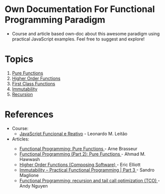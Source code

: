 # Own Documentation For Functional Programming Paradigm
- Course and article based own-doc about this awesome paradigm using practical JavaScript examples. Feel free to suggest and explore!

</hr>

# Topics
<ol>
    <li>
        <a href="https://github.com/CapitaoDAreia/exploring-functional-programming-paradigm/blob/main/functional_programming_principles/1-pure_functions.js" target="_blank">
            Pure Functions
        </a>
    </li>
        <li>
        <a href="https://github.com/CapitaoDAreia/exploring-functional-programming-paradigm/blob/main/functional_programming_principles/2-higher-order-function.js" target="_blank">
            Higher Order Functions
        </a>
    </li>
    <li>
        <a href="https://github.com/CapitaoDAreia/exploring-functional-programming-paradigm/blob/main/functional_programming_principles/3-first-class-functions.js" target="_blank">
            First Class Functions
        </a>
    </li>
        <li>
        <a href="https://github.com/CapitaoDAreia/exploring-functional-programming-paradigm/blob/main/functional_programming_principles/4-immutability.js" target="_blank">
            Immutability
        </a>
    </li>
        </li>
        <li>
        <a href="https://github.com/CapitaoDAreia/exploring-functional-programming-paradigm/blob/main/functional_programming_principles/5-recursion.js" target="_blank">
            Recursion
        </a>
    </li>
</ol>

# References
<ul>
    <li>Course: 
        <ul>
            <li>
                <a href="https://www.udemy.com/course/javascript-funcional">JavaScript Funcional e Reativo</a> - Leonardo M. Leitão
            </li>
        </ul>
    </li>
    <li>Articles:</li>
    <ul>
        <li>
            <a href="https://www.sitepoint.com/functional-programming-pure-functions/#:~:text=A%20pure%20function%20is%20a,it%20does%20not%20change%20x%20" >
                Functional Programming: Pure Functions
            </a> - Arne Brasseur
        </li>
        <li>
            <a href="https://blog.bitsrc.io/functional-programming-part-2-pure-functions-85491f3d7190">
                Functional Programming (Part 2): Pure Functions
            </a> - Ahmad M. Hawwash
        </li>
        <li>
            <a href="https://medium.com/javascript-scene/higher-order-functions-composing-software-5365cf2cbe99#:~:text=A%20higher%20order%20function%20is,return%20a%20function%20as%20output">
                Higher Order Functions (Composing Software)
            </a> - Eric Elliott
        </li>
            <li>
            <a href="https://medium.com/javascript-scene/higher-order-functions-composing-software-5365cf2cbe99#:~:text=A%20higher%20order%20function%20is,return%20a%20function%20as%20output">
                Immutability – Practical Functional Programming | Part 3
            </a> - Sandro Maglione
        </li>
        </li>
            <li>
            <a href="https://medium.com/@andy.nguyen.1993/functional-programming-recursion-and-tail-call-optimization-tco-9b4b1376fe22#:~:text=Recursion%20is%20a%20widely%20used,calls%20itself%20directly%20or%20indirectly">
                Functional Programming: recursion and tail call optimization (TCO)
            </a> - Andy Nguyen
        </li>
    </ul>
</ul>
